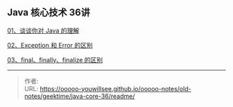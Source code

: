 # 


## Java 核心技术 36讲

[01、谈谈你对 Java 的理解](./01)

[02、Exception 和 Error 的区别](./02)

[03、final、finally、finalize 的区别](./03)


---

> 作者:   
> URL: https://ooooo-youwillsee.github.io/ooooo-notes/old-notes/geektime/java-core-36/readme/  

